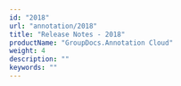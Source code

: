 ```yaml
---
id: "2018"
url: "annotation/2018"
title: "Release Notes - 2018"
productName: "GroupDocs.Annotation Cloud"
weight: 4
description: ""
keywords: ""
---
```


